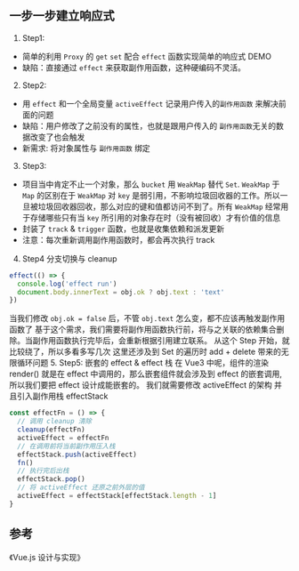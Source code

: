 ## 一步一步建立响应式
1. Step1: 
  - 简单的利用 `Proxy` 的 `get` `set` 配合 `effect` 函数实现简单的响应式 DEMO
  - 缺陷：直接通过 `effect` 来获取副作用函数，这种硬编码不灵活。
2. Step2: 
  - 用 `effect` 和一个全局变量 `activeEffect` 记录用户传入的`副作用函数` 来解决前面的问题
  - 缺陷：用户修改了之前没有的属性，也就是跟用户传入的 `副作用函数`无关的数据改变了也会触发
  - 新需求: 将对象属性与 `副作用函数` 绑定
3. Step3:
  - 项目当中肯定不止一个对象，那么 `bucket` 用 `WeakMap` 替代 `Set`. `WeakMap` 于 `Map` 的区别在于 `WeakMap` 对 `key` 是弱引用，不影响垃圾回收器的工作。所以一旦被垃圾回收器回收，那么对应的键和值都访问不到了。所有 `WeakMap` 经常用于存储哪些只有当 `key` 所引用的对象存在时（没有被回收）才有价值的信息
  - 封装了 `track` & `trigger` 函数，也就是收集依赖和派发更新
  - 注意：每次重新调用副作用函数时，都会再次执行 track
4. Step4
分支切换与 cleanup
```js
effect(() => {
  console.log('effect run')
  document.body.innerText = obj.ok ? obj.text : 'text'
})
```
当我们修改 `obj.ok = false` 后，不管 `obj.text` 怎么变，都不应该再触发副作用函数了
基于这个需求，我们需要将副作用函数执行前，将与之关联的依赖集合删除。当副作用函数执行完毕后，会重新根据引用建立联系。
从这个 Step 开始，就比较绕了，所以多看多写几次
这里还涉及到 Set 的遍历时 add + delete 带来的无限循环问题
5. Step5: 
嵌套的 effect & effect 栈
在 Vue3 中呢，组件的渲染 render() 就是在 effect 中调用的，那么嵌套组件就会涉及到 effect 的嵌套调用, 所以我们要把 effect 设计成能嵌套的。
我们就需要修改 activeEffect 的架构 并且引入副作用栈 effectStack
```js
const effectFn = () => {
  // 调用 cleanup 清除
  cleanup(effectFn)
  activeEffect = effectFn
  // 在调用前将当前副作用压入栈
  effectStack.push(activeEffect)
  fn()
  // 执行完后出栈
  effectStack.pop()
  // 将 activeEffect 还原之前外层的值
  activeEffect = effectStack[effectStack.length - 1]
}
```
## 参考
《Vue.js 设计与实现》